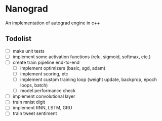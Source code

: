 # Nanograd

An implementation of autograd engine in c++

## Todolist

- [ ] make unit tests
- [ ] implement some activation functions (relu, sigmoid, softmax, etc.)
- [ ] create train pipeline end-to-end
  - [ ] implement optimizers (basic, sgd, adam)
  - [ ] implement scoring, etc
  - [ ] implement custom training loop (weight update, backprop, epoch loops, batch)
  - [ ] model performance check
- [ ] implement convolutional layer
- [ ] train mnist digit
- [ ] implement RNN, LSTM, GRU
- [ ] train tweet sentiment
